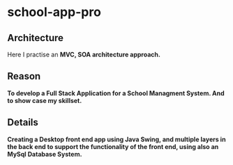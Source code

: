 # school-app-pro

## Architecture
Here I practise an <b>MVC, SOA<b> architecture approach.

## Reason
To develop a <b>Full Stack Application<b> for a School Managment System. And to show case my skillset.

## Details
Creating a Desktop front end app using Java Swing, and multiple layers in the back end to support the functionality of the front end, using also an MySql Database System.
